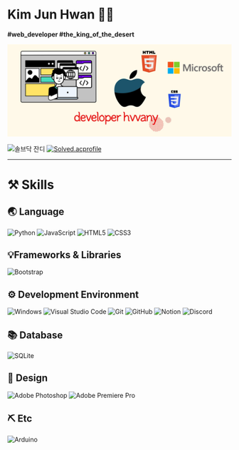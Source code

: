 # Kim Jun Hwan 🧑‍💻

**#web_developer #the_king_of_the_desert** 

![github_profile](README.assets/github_profile.jpg)



![솔브닥 잔디](https://mazandi.herokuapp.com/api?handle=kjunhwan98&theme=warm) [![Solved.acprofile](http://mazassumnida.wtf/api/v2/generate_badge?boj=kjunhwan98)](https://solved.ac/kjunhwan98)



---

# ⚒️ Skills

## :earth_asia: Language

 ![Python](https://img.shields.io/badge/python-3670A0?style=for-the-badge&logo=python&logoColor=ffdd54) ![JavaScript](https://img.shields.io/badge/javascript-%23323330.svg?style=for-the-badge&logo=javascript&logoColor=%23F7DF1E) ![HTML5](https://img.shields.io/badge/html5-%23E34F26.svg?style=for-the-badge&logo=html5&logoColor=white) ![CSS3](https://img.shields.io/badge/css3-%231572B6.svg?style=for-the-badge&logo=css3&logoColor=white)



##  :bulb:Frameworks & Libraries

![Bootstrap](https://img.shields.io/badge/bootstrap-%23563D7C.svg?style=for-the-badge&logo=bootstrap&logoColor=white) 



## :gear: Development Environment

![Windows](https://img.shields.io/badge/Windows-0078D6?style=for-the-badge&logo=windows&logoColor=white) ![Visual Studio Code](https://img.shields.io/badge/Visual%20Studio%20Code-0078d7.svg?style=for-the-badge&logo=visual-studio-code&logoColor=white) ![Git](https://img.shields.io/badge/git-%23F05033.svg?style=for-the-badge&logo=git&logoColor=white) ![GitHub](https://img.shields.io/badge/github-%23121011.svg?style=for-the-badge&logo=github&logoColor=white) ![Notion](https://img.shields.io/badge/Notion-%23000000.svg?style=for-the-badge&logo=notion&logoColor=white) ![Discord](https://img.shields.io/badge/%3CServer%3E-%237289DA.svg?style=for-the-badge&logo=discord&logoColor=white) 



## :books: Database

![SQLite](https://img.shields.io/badge/sqlite-%2307405e.svg?style=for-the-badge&logo=sqlite&logoColor=white) 



## 🌈 Design

![Adobe Photoshop](https://img.shields.io/badge/adobe%20photoshop-%2331A8FF.svg?style=for-the-badge&logo=adobe%20photoshop&logoColor=white) ![Adobe Premiere Pro](https://img.shields.io/badge/Adobe%20Premiere%20Pro-9999FF.svg?style=for-the-badge&logo=Adobe%20Premiere%20Pro&logoColor=white)



## :pick: Etc

![Arduino](https://img.shields.io/badge/-Arduino-00979D?style=for-the-badge&logo=Arduino&logoColor=white) 

